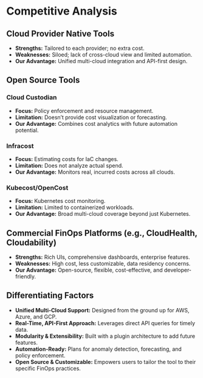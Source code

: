 # Competitive Analysis

## Cloud Provider Native Tools
- **Strengths:** Tailored to each provider; no extra cost.
- **Weaknesses:** Siloed; lack of cross-cloud view and limited automation.
- **Our Advantage:** Unified multi-cloud integration and API-first design.

## Open Source Tools

### Cloud Custodian
- **Focus:** Policy enforcement and resource management.
- **Limitation:** Doesn’t provide cost visualization or forecasting.
- **Our Advantage:** Combines cost analytics with future automation potential.

### Infracost
- **Focus:** Estimating costs for IaC changes.
- **Limitation:** Does not analyze actual spend.
- **Our Advantage:** Monitors real, incurred costs across all clouds.

### Kubecost/OpenCost
- **Focus:** Kubernetes cost monitoring.
- **Limitation:** Limited to containerized workloads.
- **Our Advantage:** Broad multi-cloud coverage beyond just Kubernetes.

## Commercial FinOps Platforms (e.g., CloudHealth, Cloudability)
- **Strengths:** Rich UIs, comprehensive dashboards, enterprise features.
- **Weaknesses:** High cost, less customizable, data residency concerns.
- **Our Advantage:** Open-source, flexible, cost-effective, and developer-friendly.

## Differentiating Factors
- **Unified Multi-Cloud Support:** Designed from the ground up for AWS, Azure, and GCP.
- **Real-Time, API-First Approach:** Leverages direct API queries for timely data.
- **Modularity & Extensibility:** Built with a plugin architecture to add future features.
- **Automation-Ready:** Plans for anomaly detection, forecasting, and policy enforcement.
- **Open Source & Customizable:** Empowers users to tailor the tool to their specific FinOps practices.
